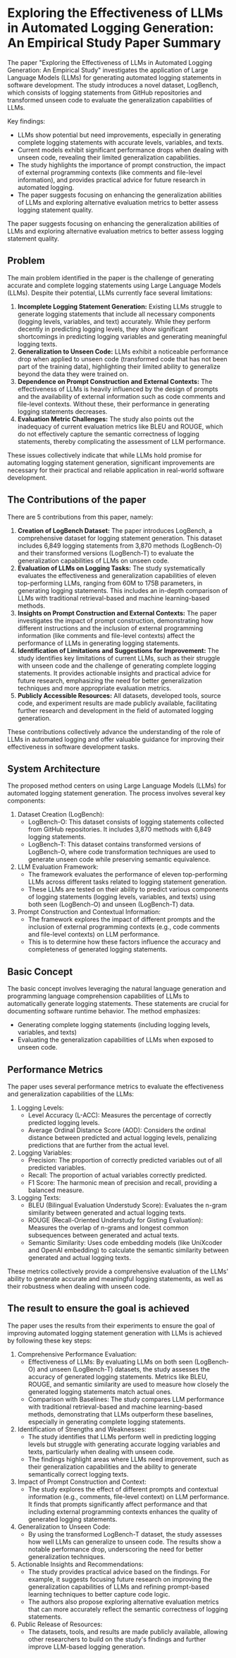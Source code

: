 # Exploring the Effectiveness of LLMs in Automated Logging Generation: An Empirical Study Paper Summary

The paper "Exploring the Effectiveness of LLMs in Automated Logging Generation: An Empirical Study" investigates the application of Large Language Models (LLMs) for generating automated logging statements in software development. The study introduces a novel dataset, LogBench, which consists of logging statements from GitHub repositories and transformed unseen code to evaluate the generalization capabilities of LLMs.

Key findings:
- LLMs show potential but need improvements, especially in generating complete logging statements with accurate levels, variables, and texts.
- Current models exhibit significant performance drops when dealing with unseen code, revealing their limited generalization capabilities.
- The study highlights the importance of prompt construction, the impact of external programming contexts (like comments and file-level information), and provides practical advice for future research in automated logging.
- The paper suggests focusing on enhancing the generalization abilities of LLMs and exploring alternative evaluation metrics to better assess logging statement quality.

The paper suggests focusing on enhancing the generalization abilities of LLMs and exploring alternative evaluation metrics to better assess logging statement quality.

## Problem
The main problem identified in the paper is the challenge of generating accurate and complete logging statements using Large Language Models (LLMs). Despite their potential, LLMs currently face several limitations:
  1. **Incomplete Logging Statement Generation:** Existing LLMs struggle to generate logging statements that include all necessary components (logging levels, variables, and text) accurately. While they perform decently in predicting logging levels, they show significant shortcomings in predicting logging variables and generating meaningful logging texts.
  2. **Generalization to Unseen Code:** LLMs exhibit a noticeable performance drop when applied to unseen code (transformed code that has not been part of the training data), highlighting their limited ability to generalize beyond the data they were trained on.
  3. **Dependence on Prompt Construction and External Contexts:** The effectiveness of LLMs is heavily influenced by the design of prompts and the availability of external information such as code comments and file-level contexts. Without these, their performance in generating logging statements decreases.
  4. **Evaluation Metric Challenges:** The study also points out the inadequacy of current evaluation metrics like BLEU and ROUGE, which do not effectively capture the semantic correctness of logging statements, thereby complicating the assessment of LLM performance.

These issues collectively indicate that while LLMs hold promise for automating logging statement generation, significant improvements are necessary for their practical and reliable application in real-world software development.

## The Contributions of the paper
There are 5 contributions from this paper, namely:
  1. **Creation of LogBench Dataset:** The paper introduces LogBench, a comprehensive dataset for logging statement generation. This dataset includes 6,849 logging statements from 3,870 methods (LogBench-O) and their transformed versions (LogBench-T) to evaluate the generalization capabilities of LLMs on unseen code.
  2. **Evaluation of LLMs on Logging Tasks:** The study systematically evaluates the effectiveness and generalization capabilities of eleven top-performing LLMs, ranging from 60M to 175B parameters, in generating logging statements. This includes an in-depth comparison of LLMs with traditional retrieval-based and machine learning-based methods.
  3. **Insights on Prompt Construction and External Contexts:** The paper investigates the impact of prompt construction, demonstrating how different instructions and the inclusion of external programming information (like comments and file-level contexts) affect the performance of LLMs in generating logging statements.
  4. **Identification of Limitations and Suggestions for Improvement:** The study identifies key limitations of current LLMs, such as their struggle with unseen code and the challenge of generating complete logging statements. It provides actionable insights and practical advice for future research, emphasizing the need for better generalization techniques and more appropriate evaluation metrics.
  5. **Publicly Accessible Resources:** All datasets, developed tools, source code, and experiment results are made publicly available, facilitating further research and development in the field of automated logging generation.

These contributions collectively advance the understanding of the role of LLMs in automated logging and offer valuable guidance for improving their effectiveness in software development tasks.

## System Architecture
   The proposed method centers on using Large Language Models (LLMs) for automated logging statement generation. The process involves several key components:
   1. Dataset Creation (LogBench):
        - LogBench-O: This dataset consists of logging statements collected from GitHub repositories. It includes 3,870 methods with 6,849 logging statements.
        - LogBench-T: This dataset contains transformed versions of LogBench-O, where code transformation techniques are used to generate unseen code while preserving semantic equivalence.
  2. LLM Evaluation Framework:
     - The framework evaluates the performance of eleven top-performing LLMs across different tasks related to logging statement generation.
     - These LLMs are tested on their ability to predict various components of logging statements (logging levels, variables, and texts) using both seen (LogBench-O) and unseen (LogBench-T) data.
  3. Prompt Construction and Contextual Information:
      - The framework explores the impact of different prompts and the inclusion of external programming contexts (e.g., code comments and file-level contexts) on LLM performance.
      - This is to determine how these factors influence the accuracy and completeness of generated logging statements.

## Basic Concept
The basic concept involves leveraging the natural language generation and programming language comprehension capabilities of LLMs to automatically generate logging statements. These statements are crucial for documenting software runtime behavior. The method emphasizes:
- Generating complete logging statements (including logging levels, variables, and texts)
- Evaluating the generalization capabilities of LLMs when exposed to unseen code.


## Performance Metrics
The paper uses several performance metrics to evaluate the effectiveness and generalization capabilities of the LLMs:
1. Logging Levels:
   - Level Accuracy (L-ACC): Measures the percentage of correctly predicted logging levels.
   - Average Ordinal Distance Score (AOD): Considers the ordinal distance between predicted and actual logging levels, penalizing predictions that are further from the actual level.
2. Logging Variables:
   - Precision: The proportion of correctly predicted variables out of all predicted variables.
   - Recall: The proportion of actual variables correctly predicted.
   - F1 Score: The harmonic mean of precision and recall, providing a balanced measure.
3. Logging Texts:
   - BLEU (Bilingual Evaluation Understudy Score): Evaluates the n-gram similarity between generated and actual logging texts.
   - ROUGE (Recall-Oriented Understudy for Gisting Evaluation): Measures the overlap of n-grams and longest common subsequences between generated and actual texts.
   - Semantic Similarity: Uses code embedding models (like UniXcoder and OpenAI embedding) to calculate the semantic similarity between generated and actual logging texts.
  
These metrics collectively provide a comprehensive evaluation of the LLMs' ability to generate accurate and meaningful logging statements, as well as their robustness when dealing with unseen code.

## The result to ensure the goal is achieved
The paper uses the results from their experiments to ensure the goal of improving automated logging statement generation with LLMs is achieved by following these key steps:
1. Comprehensive Performance Evaluation:
   - Effectiveness of LLMs: By evaluating LLMs on both seen (LogBench-O) and unseen (LogBench-T) datasets, the study assesses the accuracy of generated logging statements. Metrics like BLEU, ROUGE, and semantic similarity are used to measure how closely the generated logging statements match actual ones.
   - Comparison with Baselines: The study compares LLM performance with traditional retrieval-based and machine learning-based methods, demonstrating that LLMs outperform these baselines, especially in generating complete logging statements.
2. Identification of Strengths and Weaknesses:
   - The study identifies that LLMs perform well in predicting logging levels but struggle with generating accurate logging variables and texts, particularly when dealing with unseen code.
   - The findings highlight areas where LLMs need improvement, such as their generalization capabilities and the ability to generate semantically correct logging texts.
3. Impact of Prompt Construction and Context:
   - The study explores the effect of different prompts and contextual information (e.g., comments, file-level context) on LLM performance. It finds that prompts significantly affect performance and that including external programming contexts enhances the quality of generated logging statements.
4. Generalization to Unseen Code:
   - By using the transformed LogBench-T dataset, the study assesses how well LLMs can generalize to unseen code. The results show a notable performance drop, underscoring the need for better generalization techniques.
5. Actionable Insights and Recommendations:
   - The study provides practical advice based on the findings. For example, it suggests focusing future research on improving the generalization capabilities of LLMs and refining prompt-based learning techniques to better capture code logic.
   - The authors also propose exploring alternative evaluation metrics that can more accurately reflect the semantic correctness of logging statements.
6. Public Release of Resources:
   - The datasets, tools, and results are made publicly available, allowing other researchers to build on the study's findings and further improve LLM-based logging generation.
